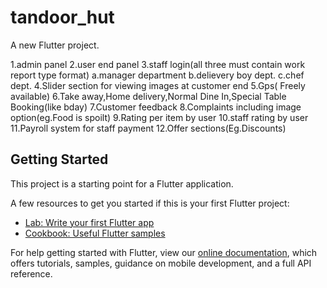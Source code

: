 # tandoor_hut

A new Flutter project.

1.admin panel
2.user end panel
3.staff login(all three must contain work report type format)
a.manager department
b.delievery boy dept.
c.chef dept.
4.Slider section for viewing images at customer end
5.Gps( Freely available)
6.Take away,Home delivery,Normal Dine In,Special Table Booking(like bday)
7.Customer feedback 
8.Complaints including image option(eg.Food is spoilt)
9.Rating per item by user
10.staff rating by user
11.Payroll system for staff payment
12.Offer sections(Eg.Discounts)

## Getting Started

This project is a starting point for a Flutter application.

A few resources to get you started if this is your first Flutter project:

- [Lab: Write your first Flutter app](https://flutter.dev/docs/get-started/codelab)
- [Cookbook: Useful Flutter samples](https://flutter.dev/docs/cookbook)

For help getting started with Flutter, view our
[online documentation](https://flutter.dev/docs), which offers tutorials,
samples, guidance on mobile development, and a full API reference.
